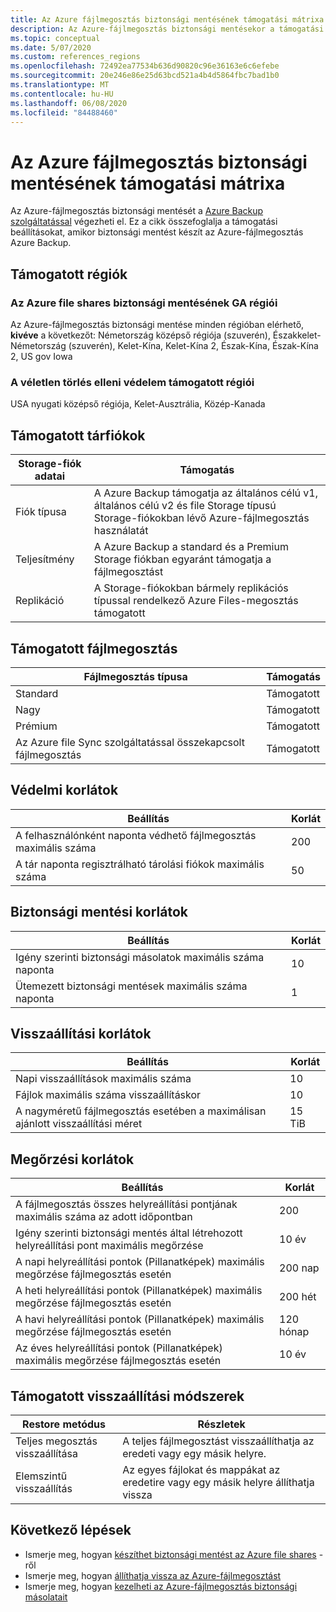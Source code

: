 ```yaml
---
title: Az Azure fájlmegosztás biztonsági mentésének támogatási mátrixa
description: Az Azure-fájlmegosztás biztonsági mentésekor a támogatási beállítások és korlátozások összegzését tartalmazza.
ms.topic: conceptual
ms.date: 5/07/2020
ms.custom: references_regions
ms.openlocfilehash: 72492ea77534b636d90820c96e36163e6c6efebe
ms.sourcegitcommit: 20e246e86e25d63bcd521a4b4d5864fbc7bad1b0
ms.translationtype: MT
ms.contentlocale: hu-HU
ms.lasthandoff: 06/08/2020
ms.locfileid: "84488460"
---
```

# <a name="support-matrix-for-azure-file-share-backup"></a>Az Azure fájlmegosztás biztonsági mentésének támogatási mátrixa

Az Azure-fájlmegosztás biztonsági mentését a [Azure Backup szolgáltatással](https://docs.microsoft.com/azure/backup/backup-overview) végezheti el. Ez a cikk összefoglalja a támogatási beállításokat, amikor biztonsági mentést készít az Azure-fájlmegosztás Azure Backup.

## <a name="supported-regions"></a>Támogatott régiók

### <a name="ga-regions-for-azure-file-shares-backup"></a>Az Azure file shares biztonsági mentésének GA régiói

Az Azure-fájlmegosztás biztonsági mentése minden régióban elérhető, **kivéve** a következőt: Németország középső régiója (szuverén), Északkelet-Németország (szuverén), Kelet-Kína, Kelet-Kína 2, Észak-Kína, Észak-Kína 2, US gov Iowa

### <a name="supported-regions-for-accidental-delete-protection"></a>A véletlen törlés elleni védelem támogatott régiói

USA nyugati középső régiója, Kelet-Ausztrália, Közép-Kanada

## <a name="supported-storage-accounts"></a>Támogatott tárfiókok

| Storage-fiók adatai | Támogatás                                                      |
| ------------------------ | ------------------------------------------------------------ |
| Fiók típusa            | A Azure Backup támogatja az általános célú v1, általános célú v2 és file Storage típusú Storage-fiókokban lévő Azure-fájlmegosztás használatát |
| Teljesítmény              | A Azure Backup a standard és a Premium Storage fiókban egyaránt támogatja a fájlmegosztást |
| Replikáció              | A Storage-fiókokban bármely replikációs típussal rendelkező Azure Files-megosztás támogatott |

## <a name="supported-file-shares"></a>Támogatott fájlmegosztás

| Fájlmegosztás típusa                                   | Támogatás   |
| -------------------------------------------------- | --------- |
| Standard                                           | Támogatott |
| Nagy                                              | Támogatott |
| Prémium                                            | Támogatott |
| Az Azure file Sync szolgáltatással összekapcsolt fájlmegosztás | Támogatott |

## <a name="protection-limits"></a>Védelmi korlátok

| Beállítás                                                      | Korlát |
| ------------------------------------------------------------ | ----- |
| A felhasználónként naponta védhető fájlmegosztás maximális száma | 200   |
| A tár naponta regisztrálható tárolási fiókok maximális száma | 50    |

## <a name="backup-limits"></a>Biztonsági mentési korlátok

| Beállítás                                      | Korlát |
| -------------------------------------------- | ----- |
| Igény szerinti biztonsági másolatok maximális száma naponta | 10   |
| Ütemezett biztonsági mentések maximális száma naponta | 1     |

## <a name="restore-limits"></a>Visszaállítási korlátok

| Beállítás                                                      | Korlát   |
| ------------------------------------------------------------ | ------- |
| Napi visszaállítások maximális száma                           | 10      |
| Fájlok maximális száma visszaállításkor                         | 10      |
| A nagyméretű fájlmegosztás esetében a maximálisan ajánlott visszaállítási méret | 15 TiB |

## <a name="retention-limits"></a>Megőrzési korlátok

| Beállítás                                                      | Korlát    |
| ------------------------------------------------------------ | -------- |
| A fájlmegosztás összes helyreállítási pontjának maximális száma az adott időpontban | 200      |
| Igény szerinti biztonsági mentés által létrehozott helyreállítási pont maximális megőrzése | 10 év |
| A napi helyreállítási pontok (Pillanatképek) maximális megőrzése fájlmegosztás esetén| 200 nap |
| A heti helyreállítási pontok (Pillanatképek) maximális megőrzése fájlmegosztás esetén | 200 hét |
| A havi helyreállítási pontok (Pillanatképek) maximális megőrzése fájlmegosztás esetén | 120 hónap |
| Az éves helyreállítási pontok (Pillanatképek) maximális megőrzése fájlmegosztás esetén | 10 év |

## <a name="supported-restore-methods"></a>Támogatott visszaállítási módszerek

| Restore metódus     | Részletek                                                      |
| ------------------ | ------------------------------------------------------------ |
| Teljes megosztás visszaállítása | A teljes fájlmegosztást visszaállíthatja az eredeti vagy egy másik helyre. |
| Elemszintű visszaállítás | Az egyes fájlokat és mappákat az eredetire vagy egy másik helyre állíthatja vissza |

## <a name="next-steps"></a>Következő lépések

* Ismerje meg, hogyan [készíthet biztonsági mentést az Azure file shares](backup-afs.md) -ről
* Ismerje meg, hogyan [állíthatja vissza az Azure-fájlmegosztást](restore-afs.md)
* Ismerje meg, hogyan [kezelheti az Azure-fájlmegosztás biztonsági másolatait](manage-afs-backup.md)

